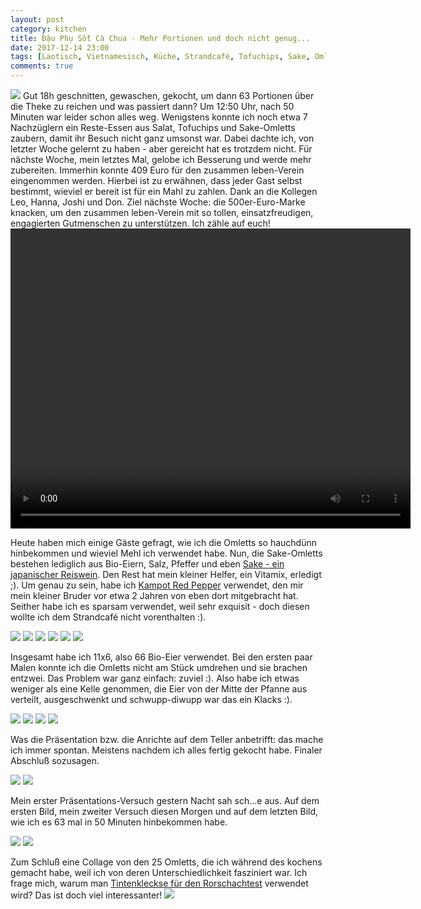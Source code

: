 ```yaml
---
layout: post
category: kitchen
title: Đậu Phụ Sốt Cà Chua - Mehr Portionen und doch nicht genug...
date: 2017-12-14 23:00
tags: [Laotisch, Vietnamesisch, Küche, Strandcafé, Tofuchips, Sake, Omlett, Sakeomlett, Tofu, Đậu Hũ, Đậu Phụ, Tomaten, Chiliöl, Tofuöl, Bio, Regional]
comments: true
---
```

<img class="fit image" src="{{site.baseurl}}/images/2017-12-14-cover-collage.jpg">
Gut 18h geschnitten, gewaschen, gekocht, um dann 63 Portionen über die Theke zu reichen und was passiert dann? Um 12:50 Uhr, nach 50 Minuten war leider schon alles weg. Wenigstens konnte ich noch etwa 7 Nachzüglern ein Reste-Essen aus Salat, Tofuchips und Sake-Omletts zaubern, damit ihr Besuch nicht ganz umsonst war. Dabei dachte ich, von letzter Woche gelernt zu haben - aber gereicht hat es trotzdem nicht. Für nächste Woche, mein letztes Mal, gelobe ich Besserung und werde mehr zubereiten. Immerhin konnte 409 Euro für den zusammen leben-Verein eingenommen werden. Hierbei ist zu erwähnen, dass jeder Gast selbst bestimmt, wieviel er bereit ist für ein Mahl zu zahlen. Dank an die Kollegen Leo, Hanna, Joshi und Don. Ziel nächste Woche: die 500er-Euro-Marke knacken, um den zusammen leben-Verein mit so tollen, einsatzfreudigen, engagierten Gutmenschen zu unterstützen. Ich zähle auf euch!

<video class="fit image" width="640" height="480" controls>
  <source src="{{site.baseurl}}/images/2017-12-14_eggs_in_vitamix.mp4" type="video/mp4">
  Sorry, dein Browser so alt, dass er dieses Video nicht abspielen kann :P!
</video>

Heute haben mich einige Gäste gefragt, wie ich die Omletts so hauchdünn hinbekommen und wieviel Mehl ich verwendet habe. Nun, die Sake-Omletts bestehen lediglich aus Bio-Eiern, Salz, Pfeffer und eben [Sake - ein japanischer Reiswein](https://de.wikipedia.org/wiki/Sake). Den Rest hat mein kleiner Helfer, ein Vitamix, erledigt ;). Um genau zu sein, habe ich [Kampot Red Pepper](https://en.wikipedia.org/wiki/Kampot_(pepper)) verwendet, den mir mein kleiner Bruder vor etwa 2 Jahren von eben dort mitgebracht hat. Seither habe ich es sparsam verwendet, weil sehr exquisit - doch diesen wollte ich dem Strandcafé nicht vorenthalten :).

<img class="image left" src="{{site.baseurl}}/images/2017-12-14-vitamix-omlett-texture-1.jpg">
<img class="image right" src="{{site.baseurl}}/images/2017-12-14-vitamix-omlett-texture-2.jpg">
<img class="image left" src="{{site.baseurl}}/images/2017-12-14-vitamix-omlett-texture-3.jpg">
<img class="image right" src="{{site.baseurl}}/images/2017-12-14-vitamix-omlett-texture-4.jpg">
<img class="image left" src="{{site.baseurl}}/images/2017-12-14-vitamix-omlett-texture-5.jpg">
<img class="image right" src="{{site.baseurl}}/images/2017-12-14-vitamix-omlett-texture-6.jpg">

 Insgesamt habe ich 11x6, also 66 Bio-Eier verwendet. Bei den ersten paar Malen konnte ich die Omletts nicht am Stück umdrehen und sie brachen entzwei. Das Problem war ganz einfach: zuviel :). Also habe ich etwas weniger als eine Kelle genommen, die Eier von der Mitte der Pfanne aus verteilt, ausgeschwenkt und schwupp-diwupp war das ein Klacks :).

 <img class="image left" src="{{site.baseurl}}/images/2017-12-14-sake-omlett-machen-1.jpg">
 <img class="image right" src="{{site.baseurl}}/images/2017-12-14-sake-omlett-machen-2.jpg">
 <img class="image left" src="{{site.baseurl}}/images/2017-12-14-sake-omlett-machen-3.jpg">
 <img class="image right" src="{{site.baseurl}}/images/2017-12-14-sake-omlett-machen-4.jpg">

Was die Präsentation bzw. die Anrichte auf dem Teller anbetrifft: das mache ich immer spontan. Meistens nachdem ich alles fertig gekocht habe. Finaler Abschluß sozusagen.

<img class="image left" src="{{site.baseurl}}/images/2017-12-14-presentation-1.jpg">
<img class="image right" src="{{site.baseurl}}/images/2017-12-14-presentation-2.jpg">

Mein erster Präsentations-Versuch gestern Nacht sah sch...e aus. Auf dem ersten Bild, mein zweiter Versuch diesen Morgen und auf dem letzten Bild, wie ich es 63 mal in 50 Minuten hinbekommen habe.

<img class="image left" src="{{site.baseurl}}/images/2017-12-14-presentation-3.jpg">
<img class="image right" src="{{site.baseurl}}/images/2017-12-14-presentation-4.jpg">

Zum Schluß eine Collage von den 25 Omletts, die ich während des kochens gemacht habe, weil ich von deren Unterschiedlichkeit fasziniert war. Ich frage mich, warum man [Tintenkleckse für den Rorschachtest](https://de.wikipedia.org/wiki/Rorschachtest) verwendet wird? Das ist doch viel interessanter!
<img class="fit image" src="{{site.baseurl}}/images/2017-12-14-omlett-collage-5x5-tiles.jpg">
